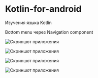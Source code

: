 # Kotlin-for-android
Изучения языка Kotlin

Bottom menu через Navigation component

![Скриншот приложения](https://github.com/FrikoGad/Kotlin-for-android/raw/Task-3/1.png)


![Скриншот приложения](https://github.com/FrikoGad/Kotlin-for-android/raw/Task-3/2.png)

![Скриншот приложения](https://github.com/FrikoGad/Kotlin-for-android/raw/Task-3/3.png)

![Скриншот приложения](https://github.com/FrikoGad/Kotlin-for-android/raw/Task-3/4.png)
